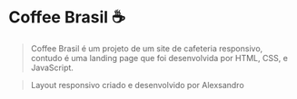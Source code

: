 # Coffee Brasil ☕

> Coffee Brasil é um projeto de um site de cafeteria responsivo, contudo é uma landing page que foi desenvolvida por HTML, CSS, e JavaScript.

> Layout responsivo criado e desenvolvido por Alexsandro
